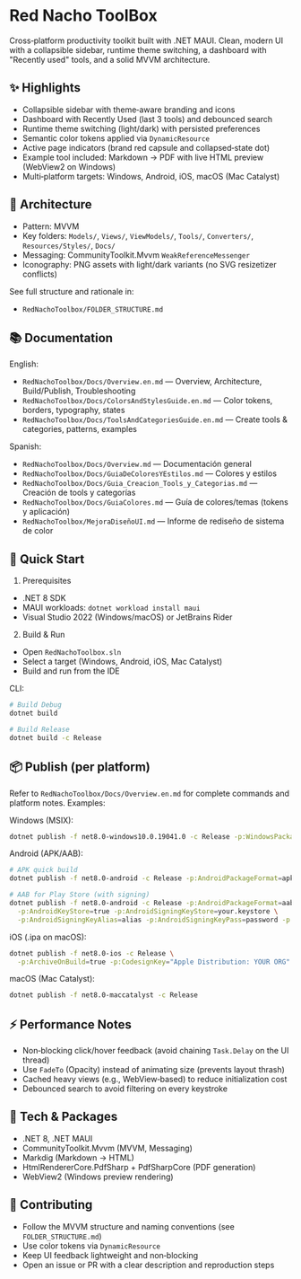 # Red Nacho ToolBox

Cross‑platform productivity toolkit built with .NET MAUI. Clean, modern UI with a collapsible sidebar, runtime theme switching, a dashboard with "Recently used" tools, and a solid MVVM architecture.


## ✨ Highlights

- Collapsible sidebar with theme‑aware branding and icons
- Dashboard with Recently Used (last 3 tools) and debounced search
- Runtime theme switching (light/dark) with persisted preferences
- Semantic color tokens applied via `DynamicResource`
- Active page indicators (brand red capsule and collapsed‑state dot)
- Example tool included: Markdown → PDF with live HTML preview (WebView2 on Windows)
- Multi‑platform targets: Windows, Android, iOS, macOS (Mac Catalyst)


## 🧱 Architecture

- Pattern: MVVM
- Key folders: `Models/`, `Views/`, `ViewModels/`, `Tools/`, `Converters/`, `Resources/Styles/`, `Docs/`
- Messaging: CommunityToolkit.Mvvm `WeakReferenceMessenger`
- Iconography: PNG assets with light/dark variants (no SVG resizetizer conflicts)

See full structure and rationale in:
- `RedNachoToolbox/FOLDER_STRUCTURE.md`


## 📚 Documentation

English:
- `RedNachoToolbox/Docs/Overview.en.md` — Overview, Architecture, Build/Publish, Troubleshooting
- `RedNachoToolbox/Docs/ColorsAndStylesGuide.en.md` — Color tokens, borders, typography, states
- `RedNachoToolbox/Docs/ToolsAndCategoriesGuide.en.md` — Create tools & categories, patterns, examples

Spanish:
- `RedNachoToolbox/Docs/Overview.md` — Documentación general
- `RedNachoToolbox/Docs/GuiaDeColoresYEstilos.md` — Colores y estilos
- `RedNachoToolbox/Docs/Guia_Creacion_Tools_y_Categorias.md` — Creación de tools y categorías
- `RedNachoToolbox/Docs/GuiaColores.md` — Guía de colores/temas (tokens y aplicación)
- `RedNachoToolbox/MejoraDiseñoUI.md` — Informe de rediseño de sistema de color


## 🚀 Quick Start

1) Prerequisites
- .NET 8 SDK
- MAUI workloads: `dotnet workload install maui`
- Visual Studio 2022 (Windows/macOS) or JetBrains Rider

2) Build & Run
- Open `RedNachoToolbox.sln`
- Select a target (Windows, Android, iOS, Mac Catalyst)
- Build and run from the IDE

CLI:
```bash
# Build Debug
dotnet build

# Build Release
dotnet build -c Release
```


## 📦 Publish (per platform)

Refer to `RedNachoToolbox/Docs/Overview.en.md` for complete commands and platform notes. Examples:

Windows (MSIX):
```bash
dotnet publish -f net8.0-windows10.0.19041.0 -c Release -p:WindowsPackageType=Msix
```

Android (APK/AAB):
```bash
# APK quick build
dotnet publish -f net8.0-android -c Release -p:AndroidPackageFormat=apk

# AAB for Play Store (with signing)
dotnet publish -f net8.0-android -c Release -p:AndroidPackageFormat=aab \
  -p:AndroidKeyStore=true -p:AndroidSigningKeyStore=your.keystore \
  -p:AndroidSigningKeyAlias=alias -p:AndroidSigningKeyPass=password -p:AndroidSigningStorePass=password
```

iOS (.ipa on macOS):
```bash
dotnet publish -f net8.0-ios -c Release \
  -p:ArchiveOnBuild=true -p:CodesignKey="Apple Distribution: YOUR ORG" -p:CodesignProvision="YOUR PROFILE"
```

macOS (Mac Catalyst):
```bash
dotnet publish -f net8.0-maccatalyst -c Release
```


## ⚡ Performance Notes

- Non‑blocking click/hover feedback (avoid chaining `Task.Delay` on the UI thread)
- Use `FadeTo` (Opacity) instead of animating size (prevents layout thrash)
- Cached heavy views (e.g., WebView‑based) to reduce initialization cost
- Debounced search to avoid filtering on every keystroke


## 🔌 Tech & Packages

- .NET 8, .NET MAUI
- CommunityToolkit.Mvvm (MVVM, Messaging)
- Markdig (Markdown → HTML)
- HtmlRendererCore.PdfSharp + PdfSharpCore (PDF generation)
- WebView2 (Windows preview rendering)


## 🤝 Contributing

- Follow the MVVM structure and naming conventions (see `FOLDER_STRUCTURE.md`)
- Use color tokens via `DynamicResource`
- Keep UI feedback lightweight and non‑blocking
- Open an issue or PR with a clear description and reproduction steps

